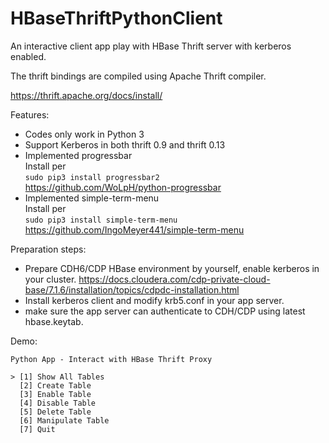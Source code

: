 # HBaseThriftPythonClient

An interactive client app play with HBase Thrift server with kerberos enabled.

The thrift bindings are compiled using Apache Thrift compiler.

https://thrift.apache.org/docs/install/

Features:

- Codes only work in Python 3
- Support Kerberos in both thrift 0.9 and thrift 0.13
- Implemented progressbar  
  Install per  
  `sudo pip3 install progressbar2`   
  https://github.com/WoLpH/python-progressbar
- Implemented simple-term-menu  
  Install per  
  `sudo pip3 install simple-term-menu`  
  https://github.com/IngoMeyer441/simple-term-menu

Preparation steps:
- Prepare CDH6/CDP HBase environment by yourself, enable kerberos in your cluster.
  https://docs.cloudera.com/cdp-private-cloud-base/7.1.6/installation/topics/cdpdc-installation.html
- Install kerberos client and modify krb5.conf in your app server.
- make sure the app server can authenticate to CDH/CDP using latest hbase.keytab.

Demo:
```
Python App - Interact with HBase Thrift Proxy

> [1] Show All Tables  
  [2] Create Table  
  [3] Enable Table  
  [4] Disable Table  
  [5] Delete Table  
  [6] Manipulate Table  
  [7] Quit 
``` 
